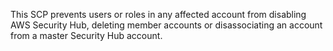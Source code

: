 This SCP prevents users or roles in any affected account from disabling AWS Security Hub, deleting member accounts or disassociating an account from a master Security Hub account.
